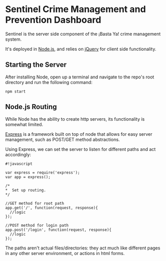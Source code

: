 Sentinel Crime Management and Prevention Dashboard
==================================================
Sentinel is the server side component of the ¡Basta Ya!
crime management system.

It's deployed in [Node.js][1], and
relies on [jQuery][2] for client side functionality.

Starting the Server
-------------------
After installing Node, open up a terminal and navigate
to the repo's root directory and run the following
command:

```
npm start
```

Node.js Routing
---------------
While Node has the ability to create http servers, its
functionality is somewhat limited.

[Express][3] is a framework built on top
of node that allows for easy server management, such as
POST/GET method abstractions.

Using Express, we can set the server to listen for different
paths and act accordingly:

```
#!javascript

var express = require('express');
var app = express();

/*
*  Set up routing.
*/

//GET method for root path
app.get('/', function(request, response){
  //logic
});

//POST method for login path
app.post('/login', function(request, response){
  //logic
});
```

The paths aren't actual files/directories: they act much like
different pages in any other server environment, or actions
in html forms.

[1]:http://nodejs.org
[2]:http://jquery.com
[3]:http://expressjs.com/